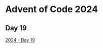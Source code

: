# Advent of Code 2024

## Day 19

[2024 - Day 19](https://adventofcode.com/2024/day/19 "Advent of Code 2024 Day 19")